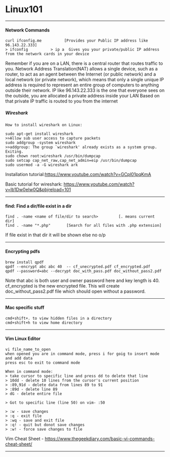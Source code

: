 # Linux101

---

#### Network Commands

```
curl ifconfig.me          [Provides your Public IP address like 96.143.22.333]
> ifconfig          > ip a  Gives you your private/public IP address from the network cards in your device
```
Remember if you are on a LAN, there is a central router that routes traffic to you. 
Network Address Translation(NAT) allows a single device, such as a router, to act as an agent between the Internet (or public network) and a local network (or private network), which means that only a single unique IP address is required to represent an entire group of computers to anything outside their network.
IP like 96.143.22.333 is the one that everyone sees on the outside, you are allocated a private address inside your LAN
Based on that private IP traffic is routed to you from the internet



##### Wireshark
```
How to install wireshark on Linux:

sudo apt-get install wireshark
>>Allow sub user access to capture packets
sudo addgroup -system wireshark
>>addgroup: The group `wireshark' already exists as a system group. Exiting.
sudo chown root:wireshark /usr/bin/dumpcap
sudo setcap cap_net_raw,cap_net_admin=eip /usr/bin/dumpcap
sudo usermod -a -G wireshark ark

```
Installation tutorial:https://www.youtube.com/watch?v=GCpl01pqKmA

Basic tutorial for wireshark: https://www.youtube.com/watch?v=lb1Dw0elw0Q&pbjreload=101




---

#### find: Find a dir/file exist in a dir

```
find . -name <name of file/dir to search>         [. means current dir]
find . -name "*.php"       [Search for all files with .php extension]
```

If file exist in that dir it will be shown else no o/p

---

#### Encrypting pdfs

```
brew install qpdf
qpdf --encrypt abc abc 40  -- cf_unecrypted.pdf cf_encrypted.pdf
qpdf --password=abc --decrypt doc_with_pass.pdf doc_without_pass2.pdf
```
Note that abc is both user and owner password here and key length is 40. 
cf_encrypted is the new encrypted file.
This will create doc_without_pass2.pdf file which should open without a password.

---

#### Mac specific stuff
```
cmd+shift+. to view hidden files in a directory
cmd+shift+h to view home directory
```

---

#### Vim Linux Editor
```
vi file_name_to_open
when opened you are in command mode, press i for goig to insert mode and add data
press esc to exit to command mode

When in command mode:
> take cursor to specific line and press dd to delete that line
> 10dd - delete 10 lines from the cursor's current position
> :89,91d - delete data from lines 89 to 91
> :89d - delete line 89
> dG - delete entire file

> Got to specific line (line 50) on vim- :50

> :w - save changes
> :q - exit file
> :wq - save and exit file
> :q! - quit but donot save changes
> :w! - force save changes to file
```
Vim Cheat Sheet - https://www.thegeekdiary.com/basic-vi-commands-cheat-sheet/

---
